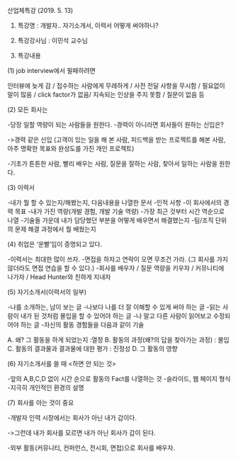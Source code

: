 산업체특강 (2019. 5. 13)

1. 특강명 : 개발자.. 자기소개서, 이력서 어떻게 써야하나?

2. 특강강사님 : 이민석 교수님

3. 특강내용

(1) job interview에서 필패하려면

인터뷰에 늦게 감 / 접수하는 사람에게 무례하게 / 사전 전달 사항을 무시함 / 필요없이 말이 많음 / click factor가 없음/ 지속되는 인상을 주지 못함 / 질문이 없음 등

(2) 모든 회사는

-당장 일할 역량이 되는 사람들을 원한다.
-경력이 아니라면 회사들이 원하는 신입은?
  
  ->경력 같은 신입 (고객이 있는 일을 해 본 사람, 피드백을 받는 프로젝트를 해본 사람, 아주 명확한 목표와 완성도를 가진 개인 프로젝트)

-기초가 튼튼한 사람, 빨리 배우는 사람, 질문을 잘하는 사람, 찾아서 일하는 사람을 원한다.

(3) 이력서

-내가 뭘 할 수 있는지/해봤는지, 다음내용을 나열한 문서
-인적 사항
-이 회사에서의 경력 목표
-내가 가진 역량(개발 경험, 개발 기술 역량)
-가장 최근 것부터 시간 역순으로 나열
-기술들 가운데 내가 담당했던 부분을 어떻게 배우면서 해결했는지
-팀/조직 단위의 문제 해결 과정에서 뭘 배웠는지

(4) 취업은 ‘운빨’임이 증명되고 있다.

-이력서는 최대한 많이 쓰자.
-면접을 하자고 연락이 오면 무조건 가라. (그 회사를 가지 않더라도 면접 연습을 할 수 있다.)
-회사를 배우자 / 질문 역량을 키우자 / 커뮤니티에 나가자 / Head Hunter와 친하게 지내자

(5) 자기소개서(이력서의 일부)

-나를 소개하는, 남이 보는 글
-나보다 나를 더 잘 이해할 수 있게 써야 하는 글
-읽는 사람이 내가 된 것처럼 몰입을 할 수 있어야 하는 글
-나 말고 다른 사람이 읽어보고 수정되어야 하는 글
-자신의 활동 경험들을 다음과 같이 기술 
 
 A. 왜? 그 활동을 하게 되었는지 :열정
 B. 활동의 과정(왜?의 답을 찾아가는 과정) : 몰입
 C. 활동의 결과물과 결과물에 대한 평가 : 진정성
 D. 그 활동의 영향

(6) 자기소개서를 쓸 때 <하면 안 되는 것>

-앞의 A,B,C,D 없이 시간 순으로 활동의 Fact를 나열하는 것
-슬라이드, 웹 페이지 형식
-지극히 개인적인 환경의 설명

(7) 회사를 아는 것이 중요

-개발자 인력 시장에서는 회사가 아닌 내가 갑이다.
  
  ->그런데 내가 회사를 모르면 내가 아닌 회사가 갑이 된다.
  
-외부 활동(커뮤니티, 컨퍼런스, 전시회, 면접)으로 회사를 배우자.


